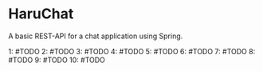 # HaruChat
A basic REST-API for a chat application using Spring.

1: #TODO
2: #TODO
3: #TODO
4: #TODO
5: #TODO
6: #TODO
7: #TODO
8: #TODO
9: #TODO
10: #TODO
